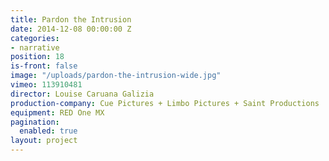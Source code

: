 ```yaml
---
title: Pardon the Intrusion
date: 2014-12-08 00:00:00 Z
categories:
- narrative
position: 18
is-front: false
image: "/uploads/pardon-the-intrusion-wide.jpg"
vimeo: 113910481
director: Louise Caruana Galizia
production-company: Cue Pictures + Limbo Pictures + Saint Productions
equipment: RED One MX
pagination:
  enabled: true
layout: project
---
```


